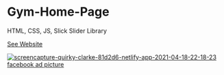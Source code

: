 # Gym-Home-Page
HTML, CSS, JS, Slick Slider Library

<a href='https://quirky-clarke-81d2d6.netlify.app/'>See Website</a>

<a href="https://ibb.co/vDWYK5p"><img src="https://i.ibb.co/8XwcS3q/screencapture-quirky-clarke-81d2d6-netlify-app-2021-04-18-22-18-23.png" alt="screencapture-quirky-clarke-81d2d6-netlify-app-2021-04-18-22-18-23" border="0"></a><br /><a target='_blank' href='https://imgbb.com/'>facebook ad picture</a><br />
